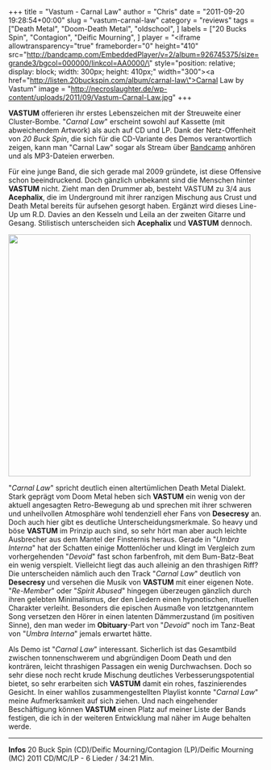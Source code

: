 +++
title = "Vastum - Carnal Law"
author = "Chris"
date = "2011-09-20 19:28:54+00:00"
slug = "vastum-carnal-law"
category = "reviews"
tags = ["Death Metal", "Doom-Death Metal", "oldschool", ]
labels = ["20 Bucks Spin", "Contagion", "Deific Mourning", ]
player = "<iframe allowtransparency=\"true\" frameborder=\"0\" height=\"410\" src=\"http://bandcamp.com/EmbeddedPlayer/v=2/album=926745375/size=grande3/bgcol=000000/linkcol=AA0000/\" style=\"position: relative; display: block; width: 300px; height: 410px;\" width=\"300\"><a href=\"http://listen.20buckspin.com/album/carnal-law\">Carnal Law by Vastum</a></iframe>"
image = "http://necroslaughter.de/wp-content/uploads/2011/09/Vastum-Carnal-Law.jpg"
+++

**VASTUM** offerieren ihr erstes Lebenszeichen mit der Streuweite einer Cluster-Bombe. "_Carnal Law_" erscheint sowohl auf Kassette (mit abweichendem Artwork) als auch auf CD und LP. Dank der Netz-Offenheit von _20 Buck Spin_, die sich für die CD-Variante des Demos verantwortlich zeigen, kann man "Carnal Law" sogar als Stream über <a href="http://listen.20buckspin.com/album/carnal-law">Bandcamp</a> anhören und als MP3-Dateien erwerben.

Für eine junge Band, die sich gerade mal 2009 gründete, ist diese Offensive schon beeindruckend. Doch gänzlich unbekannt sind die Menschen hinter **VASTUM** nicht. Zieht man den Drummer ab, besteht VASTUM zu 3/4 aus **Acephalix**, die im Underground mit ihrer ranzigen Mischung aus Crust und Death Metal bereits für aufsehen gesorgt haben. Ergänzt wird dieses Line-Up um R.D. Davies an den Kesseln und Leila an der zweiten Gitarre und Gesang. Stilistisch unterscheiden sich **Acephalix** und **VASTUM** dennoch.

<img alt="" class="alignnone size-full wp-image-6768" height="480" src="http://necroslaughter.de/wp-content/uploads/2011/09/Vastum-Carnal-Law-MC1.jpg" title="Vastum - Carnal Law MC" width="480"/>

"_Carnal Law_" spricht deutlich einen altertümlichen Death Metal Dialekt. Stark geprägt vom Doom Metal heben sich **VASTUM** ein wenig von der aktuell angesagten Retro-Bewegung ab und sprechen mit ihrer schweren und unheilvollen Atmosphäre wohl tendenziell eher Fans von **Desecresy** an. Doch auch hier gibt es deutliche Unterscheidungsmerkmale. So heavy und böse **VASTUM** im Prinzip auch sind, so sehr hört man aber auch leichte Ausbrecher aus dem Mantel der Finsternis heraus. Gerade in "_Umbra Interna_" hat der Schatten einige Mottenlöcher und klingt im Vergleich zum vorhergehenden "_Devoid_" fast schon farbenfroh, mit dem Bum-Batz-Beat ein wenig verspielt. Vielleicht liegt das auch alleinig an den thrashigen Riff? Die unterscheiden nämlich auch den Track "_Carnal Law_" deutlich von **Desecresy** und versehen die Musik von **VASTUM** mit einer eigenen Note.
"_Re-Member_" oder "_Spirit Abused_" hingegen überzeugen gänzlich durch ihren gelebten Minimalismus, der den Liedern einen hypnotischen, rituellen Charakter verleiht. Besonders die epischen Ausmaße von letztgenanntem Song versetzen den Hörer in einen latenten Dämmerzustand (im positiven Sinne), den man weder im **Obituary**-Part von "_Devoid_" noch im Tanz-Beat von "_Umbra Interna_" jemals erwartet hätte.

Als Demo ist "_Carnal Law_" interessant. Sicherlich ist das Gesamtbild zwischen tonnenschwerem und abgründigen Doom Death und den konträren, leicht thrashigen Passagen ein wenig Durchwachsen. Doch so sehr diese noch recht krude Mischung deutliches Verbesserungspotential bietet, so sehr erarbeiten sich **VASTUM** damit ein rohes, faszinierendes Gesicht. In einer wahllos zusammengestellten Playlist konnte "_Carnal Law_" meine Aufmerksamkeit auf sich ziehen. Und nach eingehender Beschäftigung können **VASTUM** einen Platz auf meiner Liste der Bands festigen, die ich in der weiteren Entwicklung mal näher im Auge behalten werde.







---
**Infos**
20 Buck Spin (CD)/Deific Mourning/Contagion (LP)/Deific Mourning (MC) 2011
CD/MC/LP - 6 Lieder / 34:21 Min.
